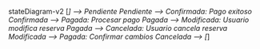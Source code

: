stateDiagram-v2
    [*] --> Pendiente
    Pendiente --> Confirmada: Pago exitoso
    Confirmada --> Pagada: Procesar pago
    Pagada --> Modificada: Usuario modifica reserva
    Pagada --> Cancelada: Usuario cancela reserva
    Modificada --> Pagada: Confirmar cambios
    Cancelada --> [*]
